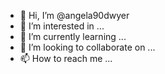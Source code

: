 - 👋 Hi, I’m @angela90dwyer
- 👀 I’m interested in ...
- 🌱 I’m currently learning ...
- 💞️ I’m looking to collaborate on ...
- 📫 How to reach me ...

<!---
angela90dwyer/angela90dwyer is a ✨ special ✨ repository because its `README.md` (this file) appears on your GitHub profile.
You can click the Preview link to take a look at your changes.
--->
